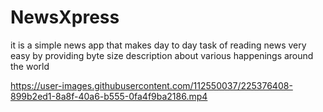 # NewsXpress
it is a simple news app that makes day to day task of reading news very easy by providing byte size description about various happenings around the world


https://user-images.githubusercontent.com/112550037/225376408-899b2ed1-8a8f-40a6-b555-0fa4f9ba2186.mp4

